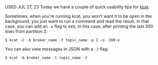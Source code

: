 USED JUL 27, 23
Today we have a couple of quick usability tips for [kcat](https://github.com/edenhill/kcat).

Sometimes, when you're running kcat, you won't want it to be open in the background, you just want to run a command and read the result. In that case, you can add an `-e` flag to exit, in this case, after printing the last 300 lines from partition 2: 

```
$ kcat -C -b broker_name -t topic_name -p 2 -o -300-e
```

You can also view messages in JSON with a `-J` flag:

```
$ kcat -b broker_name -t topic_name -J
```

